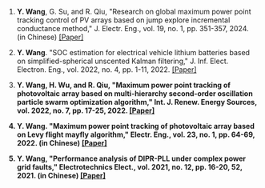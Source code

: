 1. <strong>Y. Wang</strong>, G. Su, and R. Qiu, "Research on global maximum power point tracking control of PV arrays based on jump explore incremental conductance method," J. Electr. Eng., vol. 19, no. 1, pp. 351-357, 2024. (in Chinese) [[Paper]](http://www.cjeecmp.cn/CN/10.11985/2024.01.038)

2. <strong>Y. Wang</strong>. "SOC estimation for electrical vehicle lithium batteries based on simplified-spherical unscented Kalman filtering," J. Inf. Elect. Electron. Eng., vol. 2022, no. 4, pp. 1-11, 2022. [[Paper]](https://jieee.a2zjournals.com/index.php/ieee/article/view/20)

3. <strong>Y. Wang<strong>, H. Wu, and R. Qiu, "Maximum power point tracking of photovoltaic array based on multi-hierarchy second-order oscillation particle swarm optimization algorithm," Int. J. Renew. Energy Sources, vol. 2022, no. 7, pp. 17-25, 2022. [[Paper]](https://www.iaras.org/home/caijres/maximum-power-point-tracking-of-photovoltaic-array-based-on-multi-hierarchy-second-order-oscillation-particle-swarm-optimization-algorithm)

4. <strong>Y. Wang<strong>. "Maximum power point tracking of photovoltaic array based on Levy flight mayfly algorithm," Electr. Eng., vol. 23, no. 1, pp. 64-69, 2022.  (in Chinese) [[Paper]](http://dqjs.cesmedia.cn/CN/abstract/abstract3388.shtml)

5. <strong>Y. Wang<strong>, "Performance analysis of DIPR-PLL under complex power grid faults," Electrotechnics Elect., vol. 2021, no. 12, pp. 16-20, 52, 2021. (in Chinese) [[Paper]](http://www.idgdq.cn/jianSuo/jianSuoDetail-1900.htm?ColumType=2&Year=12&Month=)


